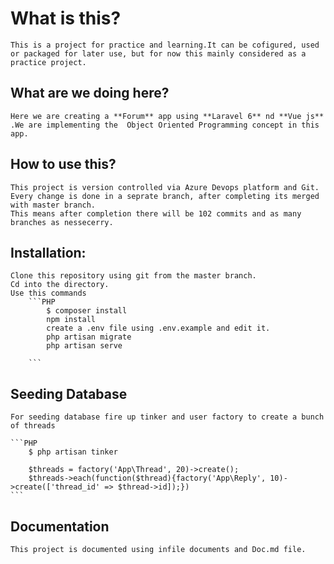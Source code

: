 # What is this?
    This is a project for practice and learning.It can be cofigured, used or packaged for later use, but for now this mainly considered as a practice project.
## What are we doing here?
    Here we are creating a **Forum** app using **Laravel 6** nd **Vue js** .We are implementing the  Object Oriented Programming concept in this app.

## How to use this?
    This project is version controlled via Azure Devops platform and Git.
    Every change is done in a seprate branch, after completing its merged with master branch.
    This means after completion there will be 102 commits and as many branches as nessecerry.

## Installation:
    Clone this repository using git from the master branch.
    Cd into the directory.
    Use this commands
        ```PHP
            $ composer install
            npm install
            create a .env file using .env.example and edit it.
            php artisan migrate
            php artisan serve
            
        ```

## Seeding Database
    For seeding database fire up tinker and user factory to create a bunch of threads

    ```PHP
        $ php artisan tinker

        $threads = factory('App\Thread', 20)->create();
        $threads->each(function($thread){factory('App\Reply', 10)->create(['thread_id' => $thread->id]);})
    ```

## Documentation
    This project is documented using infile documents and Doc.md file.
    